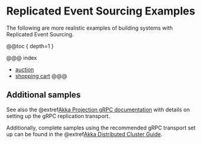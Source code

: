 # Replicated Event Sourcing Examples

The following are more realistic examples of building systems with Replicated Event Sourcing.

@@toc { depth=1 }

@@@ index
* [auction](replicated-eventsourcing-auction.md)
* [shopping cart](replicated-eventsourcing-cart.md)
@@@

## Additional samples

See also the @extref[Akka Projection gRPC documentation](akka-projection:grpc-replicated-event-sourcing-transport.html) with details on setting up the gRPC replication transport.

Additionally, complete samples using the recommended gRPC transport set up can be found in the @extref[Akka Distributed Cluster Guide](akka-distributed-cluster:guide/3-active-active.html).

